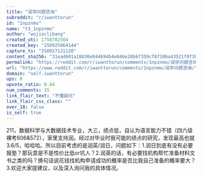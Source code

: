 ```yaml
---
title: "润学问题咨询"
subreddit: "r/iwanttorun"
id: "1npznmo"
name: "t3_1npznmo"
author: "wojioclibang"
created_utc: 1758782504
created_key: "250925064144"
capture_ts: "250927131120"
content_sha256: "31ead601a18830e044694b4e846e28b67359cf8f106a43521f0f383fe939707e"
permalink: "https://reddit.com/r/iwanttorun/comments/1npznmo/润学问题咨询/"
url: "https://www.reddit.com/r/iwanttorun/comments/1npznmo/润学问题咨询/"
domain: "self.iwanttorun"
ups: 0
upvote_ratio: 0.44
num_comments: 35
link_flair_text: "不懂就问"
link_flair_css_class: ""
over_18: false
is_self: true
---
```


211，数据科学与大数据技术专业，大三，绩点低，自认为语言能力不错（四六级裸考606&572），家里支持润。经过对毕业时我可能的绩点的研究，发现最高也就3.6/5，哈哈哈。所以目前考虑的是润英/润日，问题如下：1.润日到底有没有必要报塾？那玩意是不是性价比低or坑人？2.润英的话，有必要找机构帮忙准备材料文书之类的吗？换句话说花钱找机构申请成功的概率是否比我自己准备的概率要大？3.欢迎大家提建议，以及深入询问我的具体情况。
